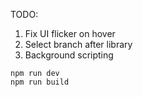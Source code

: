TODO:
1. Fix UI flicker on hover
2. Select branch after library
3. Background scripting

```
npm run dev
npm run build
```